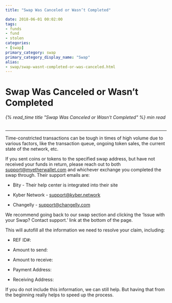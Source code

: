 ```yaml
---
title: "Swap Was Canceled or Wasn’t Completed"

date: 2018-06-01 00:02:00
tags:
- funds
- fund
- stolen
categories:
- [swap]
primary_category: swap
primary_category_display_name: "Swap"
alias:
- swap/swap-wasnt-completed-or-was-canceled.html
---
```


# __Swap Was Canceled or Wasn’t Completed__
###### {% read_time title "Swap Was Canceled or Wasn't Completed" %} min read
***

Time-constricted transactions can be tough in times of high volume due to various factors, like the transaction queue, ongoing token sales, the current state of the network, etc.

If you sent coins or tokens to the specified swap address, but have not received your funds in return, please reach out to both support@myetherwallet.com and whichever exchange you completed the swap through. Their support emails are:

* Bity - Their help center is integrated into their site

* Kyber Network - support@kyber.network 

* Changelly - support@changelly.com

We recommend going back to our swap section and clicking the ‘Issue with your Swap? Contact support.’ link at the bottom of the page. 

This will autofill all the information we need to resolve your claim, including:

* REF ID#:

* Amount to send:

* Amount to receive:

* Payment Address:

* Receiving Address:

If you do not include this information, we can still help. But having that from the beginning really helps to speed up the process. 
